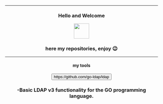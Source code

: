 <div align="center">
    <p><hr size="4"></p>
    <h3>Hello and Welcome</h3>
    <img src="https://media.tenor.com/S61VCO73mOAAAAAj/linux-tux.gif" width="50" height="50">
    <h3>here my repositories, enjoy 😉</h3>    
    <p><hr size="4"></p>
<div class="tools">
    <h4>my tools</h4>
    <p></p>
    <button link="https://github.com/go-ldap/ldap">https://github.com/go-ldap/ldap</button>
    <h3>-Basic LDAP v3 functionality for the GO programming language.</h3>
    <p></p>
    
